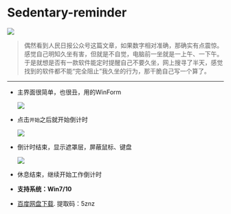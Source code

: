 # Sedentary-reminder


![](https://github.com/wjbgis/Sedentary-reminder/blob/master/ScreenShot/0.png)

> ​	偶然看到人民日报公众号这篇文章，如果数字相对准确，那确实有点震惊。感觉自己明知久坐有害，但就是不自觉，电脑前一坐就是一上午、一下午。于是就想是否有一款软件能定时提醒自己不要久坐，网上搜寻了半天，感觉找到的软件都不能“完全阻止”我久坐的行为，那干脆自己写一个算了。

---

* 主界面很简单，也很丑，用的WinForm

  ![](https://github.com/wjbgis/Sedentary-reminder/blob/master/ScreenShot/1.png)

* 点击`开始`之后就开始倒计时

  ![](https://github.com/wjbgis/Sedentary-reminder/blob/master/ScreenShot/2.png)

* 倒计时结束，显示遮罩层，屏蔽鼠标、键盘

  ![](https://github.com/wjbgis/Sedentary-reminder/blob/master/ScreenShot/3.png)
* 休息结束，继续开始工作倒计时
* **支持系统：Win7/10**
* [百度网盘下载](https://pan.baidu.com/s/1SCYO1Qzz3ULmONQwkCajEA). 提取码：5znz
